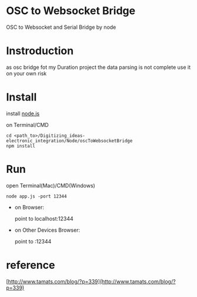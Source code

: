 OSC to Websocket Bridge
=========================================
OSC to Websocket and Serial Bridge by node

Instroduction
=========================================
as osc bridge fot my Duration project
the data parsing is not complete 
use it on your own risk

Install
=========================================

install [node.js](http://nodejs.org/download/)

on Terminal/CMD

    cd <path_to>/Digitizing_ideas-electronic_integration/Node/oscToWebsocketBridge
    npm install 

Run
=========================================

open Terminal(Mac)/CMD(Windows)

    node app.js -port 12344


- on Browser: 

    point to localhost:12344

- on Other Devices Browser: 

    point to <ip address>:12344

reference
=========================================
 [http://www.tamats.com/blog/?p=339](http://www.tamats.com/blog/?p=339)